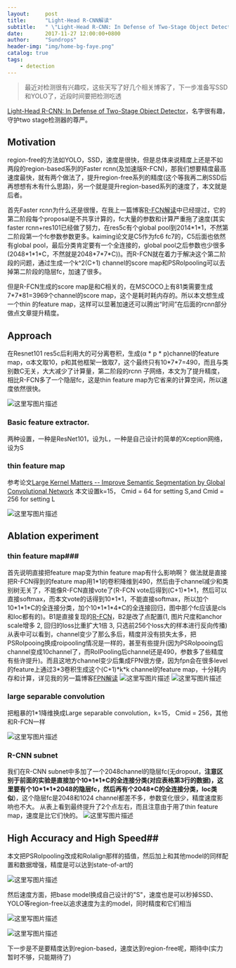 ```yaml
---
layout:     post
title:      "Light-Head R-CNN解读"
subtitle:   " \"Light-Head R-CNN: In Defense of Two-Stage Object Detector\""
date:       2017-11-27 12:00:00+0800
author:     "Sundrops"
header-img: "img/home-bg-faye.png"
catalog: true
tags:
    - detection
---
```


> 最近对检测很有兴趣哎，这些天写了好几个相关博客了，下一步准备写SSD和YOLO了，近段时间要把检测吃透

[Light-Head R-CNN: In Defense of Two-Stage Object Detector](https://arxiv.org/pdf/1711.07264.pdf)，名字很有趣，守护two stage检测器的尊严。

## Motivation ##
region-free的方法如YOLO，SSD，速度是很快，但是总体来说精度上还是不如两段的region-based系列的Faster rcnn(及加速版R-FCN)，那我们想要精度最高速度最快，就有两个做法了，提升region-free系列的精度(这个等我再二刷SSD后再想想有木有什么思路)，另一个就是提升region-based系列的速度了，本文就是后者。

首先Faster rcnn为什么还是很慢，在我上一篇博客[R-FCN解读](http://blog.csdn.net/u013010889/article/details/78630871)中已经提过，它的第二阶段每个proposal是不共享计算的，fc大量的参数和计算严重拖了速度(其实faster rcnn+res101已经做了努力，在res5c有个global pool到2014\*1\*1，不然第二阶段第一个fc参数参数更多。kaiming论文是C5作为fc6 fc7的，C5后面也依然有global pool，最后分类肯定要有一个全连接的，global pool之后参数也少很多(2048\*1\*1\*C，不然就是2048\*7\*7\*C))。而R-FCN就在着力于解决这个第二阶段的问题，通过生成一个k^2(C+1) channel的score map和PSRoIpooling可以去掉第二阶段的隐层fc，加速了很多。

但是R-FCN生成的score map是和C相关的，在MSCOCO上有81类需要生成7\*7\*81=3969个channel的score map，这个是耗时耗内存的。所以本文想生成一个thin 的feature map，这样可以显著加速还可以腾出“时间”在后面的rcnn部分做点文章提升精度。

## Approach ##
在Resnet101 res5c后利用大的可分离卷积，生成(α * p * p)channel的feature map，α本文取10，p和其他框架一致取7，这个最终只有10\*7\*7=490，而且与类别数C无关，大大减少了计算量，第二阶段的rcnn 子网络，本文为了提升精度，相比R-FCN多了一个隐层fc，这是thin feature map为它省来的计算空间，所以速度依然很快。

![这里写图片描述](http://img.blog.csdn.net/20171127182746193?watermark/2/text/aHR0cDovL2Jsb2cuY3Nkbi5uZXQvdTAxMzAxMDg4OQ==/font/5a6L5L2T/fontsize/400/fill/I0JBQkFCMA==/dissolve/70/gravity/SouthEast)

### Basic feature extractor. ###

两种设置，一种是ResNet101，设为L，一种是自己设计的简单的Xception网络，设为S

### thin feature map ###
参考论文[Large Kernel Matters -- Improve Semantic Segmentation by Global Convolutional Network](https://arxiv.org/abs/1703.02719)
本文设置k=15， Cmid = 64 for setting S,and Cmid = 256 for setting L

![这里写图片描述](http://img.blog.csdn.net/20171127201127575?watermark/2/text/aHR0cDovL2Jsb2cuY3Nkbi5uZXQvdTAxMzAxMDg4OQ==/font/5a6L5L2T/fontsize/400/fill/I0JBQkFCMA==/dissolve/70/gravity/SouthEast)

## Ablation experiment ##

### thin feature map###

首先说明直接把feature map变为thin feature map有什么影响啊？
做法就是直接把R-FCN得到的feature map用1*1的卷积降维到490，然后由于channel减少和类别树无关了，不能像R-FCN直接vote了(R-FCN vote后得到(C+1)\*1\*1，然后可以直接softmax，而本文vote的话得到10\*1\*1，不能直接softmax，所以加个10\*1\*1\*C的全连接分类，加个10\*1\*1\*4\*C的全连接回归，图中那个fc应该是cls和loc都有的)。B1是直接复现的[R-FCN](https://github.com/msracver/Deformable-ConvNets)，B2是改了点配置(1, 图片尺度和anchor scale增多 2, 回归的loss比重扩大1倍 3, 只选前256个loss大的样本进行反向传播)
从表中可以看到，channel变少了那么多后，精度并没有损失太多，把PSRoIpooing换成roipooling情况是一样的，甚至有些提升(因为PSRoIpooing后channel变成10channel了，而RoIPooling后channel还是490，参数多了些精度有些许提升)。而且这地方channel变少后集成FPN很方便，因为fpn会在很多level的feature上通过3\*3卷积生成这个(C+1)\*k\*k channel的feature map，十分耗内存和计算，详见我的另一篇博客[FPN解读](http://blog.csdn.net/u013010889/article/details/78658135)
![这里写图片描述](http://img.blog.csdn.net/20171127201415645?watermark/2/text/aHR0cDovL2Jsb2cuY3Nkbi5uZXQvdTAxMzAxMDg4OQ==/font/5a6L5L2T/fontsize/400/fill/I0JBQkFCMA==/dissolve/70/gravity/SouthEast)
![这里写图片描述](http://img.blog.csdn.net/20171127203158129?watermark/2/text/aHR0cDovL2Jsb2cuY3Nkbi5uZXQvdTAxMzAxMDg4OQ==/font/5a6L5L2T/fontsize/400/fill/I0JBQkFCMA==/dissolve/70/gravity/SouthEast)

### large separable convolution ###
把粗暴的1*1降维换成Large separable convolution，k=15， Cmid = 256，其他和R-FCN一样

![这里写图片描述](http://img.blog.csdn.net/20171127202554329?watermark/2/text/aHR0cDovL2Jsb2cuY3Nkbi5uZXQvdTAxMzAxMDg4OQ==/font/5a6L5L2T/fontsize/400/fill/I0JBQkFCMA==/dissolve/70/gravity/SouthEast)

### R-CNN subnet ###
我们在R-CNN subnet中多加了一个2048channel的隐层fc(无dropout，**注意区别于前面的实验是直接加个10\*1\*1\*C的全连接分类(对应表格第3行的数据)，这里要有个10\*1\*1\*2048的隐层fc，然后再有个2048\*C的全连接分类，loc类似**)，这个隐层fc是2048和1024 channel都差不多，参数变化很少，精度速度影响也不大。
从表上看到最终提升了2个点左右，而且注意由于用了thin feature map，速度是比它们快的。
![这里写图片描述](http://img.blog.csdn.net/20171127203615533?watermark/2/text/aHR0cDovL2Jsb2cuY3Nkbi5uZXQvdTAxMzAxMDg4OQ==/font/5a6L5L2T/fontsize/400/fill/I0JBQkFCMA==/dissolve/70/gravity/SouthEast)

## High Accuracy and High Speed##

本文把PSRoIpooling改成和RoIalign那样的插值，然后加上和其他model的同样配置和数据增强，精度是可以达到state-of-art的

![这里写图片描述](http://img.blog.csdn.net/20171127204155172?watermark/2/text/aHR0cDovL2Jsb2cuY3Nkbi5uZXQvdTAxMzAxMDg4OQ==/font/5a6L5L2T/fontsize/400/fill/I0JBQkFCMA==/dissolve/70/gravity/SouthEast)

然后速度方面，把base model换成自己设计的"S"，速度也是可以秒掉SSD、YOLO等region-free以追求速度为主的model，同时精度和它们相当

![这里写图片描述](http://img.blog.csdn.net/20171127204354357?watermark/2/text/aHR0cDovL2Jsb2cuY3Nkbi5uZXQvdTAxMzAxMDg4OQ==/font/5a6L5L2T/fontsize/400/fill/I0JBQkFCMA==/dissolve/70/gravity/SouthEast)

![这里写图片描述](http://img.blog.csdn.net/20171127204404354?watermark/2/text/aHR0cDovL2Jsb2cuY3Nkbi5uZXQvdTAxMzAxMDg4OQ==/font/5a6L5L2T/fontsize/400/fill/I0JBQkFCMA==/dissolve/70/gravity/SouthEast)

下一步是不是要精度达到region-based，速度达到region-free呢，期待中(实力暂时不够，只能期待了)
